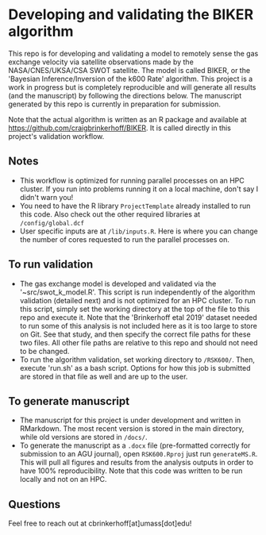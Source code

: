 # Developing and validating the BIKER algorithm

This repo is for developing and validating a model to remotely sense the gas exchange velocity via satellite observations made by the NASA/CNES/UKSA/CSA SWOT satellite. The model is called BIKER, or the 'Bayesian Inference/Inversion of the k600 Rate' algorithm. This project is a work in progress but is completely reproducible and will generate all results (and the manuscript) by following the directions below. The manuscript generated by this repo is currently in preparation for submission.

Note that the actual algorithm is written as an R package and available at https://github.com/craigbrinkerhoff/BIKER. It is called directly in this project's validation workflow.

## Notes
- This workflow is optimized for running parallel processes on an HPC cluster. If you run into problems running it on a local machine, don't say I didn't warn you! <br>
- You need to have the R library `ProjectTemplate` already installed to run this code. Also check out the other required libraries at `/config/global.dcf` <br>
- User specific inputs are at `/lib/inputs.R`. Here is where you can change the number of cores requested to run the parallel processes on.

## To run validation
- The gas exchange model is developed and validated via the '~src/swot_k_model.R'. This script is run independently of the algorithm validation (detailed next) and is not optimized for an HPC cluster. To run this script, simply set the working directory at the top of the file to this repo and execute it. Note that the 'Brinkerhoff etal 2019' dataset needed to run some of this analysis is not included here as it is too large to store on Git. See that study, and then specify the correct file paths for these two files. All other file paths are relative to this repo and should not need to be changed. <br>
- To run the algorithm validation, set working directory to `/RSK600/`. Then, execute 'run.sh' as a bash script. Options for how this job is submitted are stored in that file as well and are up to the user.

## To generate manuscript
- The manuscript for this project is under development and written in RMarkdown. The most recent version is stored in the main directory, while old versions are stored in `/docs/`.
- To generate the manuscript as a `.docx` file (pre-formatted correctly for submission to an AGU journal), open `RSK600.Rproj` just run `generateMS.R`. This will pull all figures and results from the analysis outputs in order to have 100% reproducibility. Note that this code was written to be run locally and not on an HPC.

## Questions
Feel free to reach out at cbrinkerhoff[at]umass[dot]edu!
